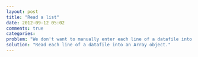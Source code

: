 ```yaml
---
layout: post
title: "Read a list"
date: 2012-09-12 05:02
comments: true
categories: 
problem: "We don't want to manually enter each line of a datafile into our program."
solution: "Read each line of a datafile into an Array object."
---
```

